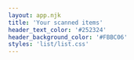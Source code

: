 ```yaml
---
layout: app.njk
title: 'Your scanned items'
header_text_color: '#252324'
header_background_color: '#FBBC06'
styles: 'list/list.css'
---
```

